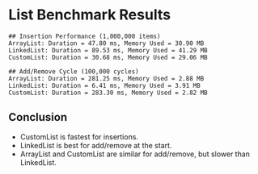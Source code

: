 # List Benchmark Results

```shell
## Insertion Performance (1,000,000 items)
ArrayList: Duration = 47.80 ms, Memory Used = 30.90 MB
LinkedList: Duration = 89.53 ms, Memory Used = 41.29 MB
CustomList: Duration = 30.68 ms, Memory Used = 29.06 MB

## Add/Remove Cycle (100,000 cycles)
ArrayList: Duration = 281.25 ms, Memory Used = 2.88 MB
LinkedList: Duration = 6.41 ms, Memory Used = 3.91 MB
CustomList: Duration = 283.30 ms, Memory Used = 2.82 MB
```

## Conclusion

- CustomList is fastest for insertions.
- LinkedList is best for add/remove at the start.
- ArrayList and CustomList are similar for add/remove, but slower than LinkedList.